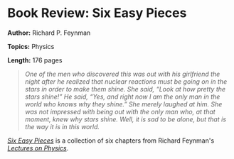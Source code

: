 # Book Review: Six Easy Pieces

**Author:** Richard P. Feynman

**Topics:** Physics

**Length:** 176 pages


> *One of the men who discovered this was out with his girlfriend the night after he realized that nuclear reactions must be going on in the stars in order to make them shine. She said, “Look at how pretty the stars shine!” He said, “Yes, and right now I am the only man in the world who knows why they shine.” She merely laughed at him. She was not impressed with being out with the only man who, at that moment, knew why stars shine. Well, it is sad to be alone, but that is the way it is in this world.*


[*Six Easy Pieces*](https://libgen.rs/book/index.php?md5=FE6910526003C503D504FB2D56993985) is a collection of six chapters from Richard Feynman's [*Lectures on Physics*](https://www.feynmanlectures.caltech.edu/). 
